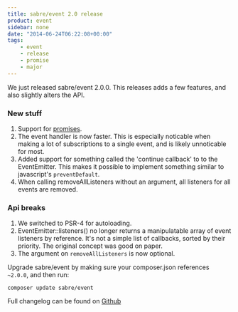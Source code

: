 ```yaml
---
title: sabre/event 2.0 release
product: event
sidebar: none
date: "2014-06-24T06:22:08+00:00"
tags:
    - event
    - release
    - promise
    - major
---
```


We just released sabre/event 2.0.0. This releases adds a few features, and
also slightly alters the API.

### New stuff

1. Support for [promises][2].
2. The event handler is now faster. This is especially noticable when making a
   lot of subscriptions to a single event, and is likely unnoticable for most.
3. Added support for something called the 'continue callback' to to the
   EventEmitter. This makes it possible to implement something similar to
   javascript's `preventDefault`.
4. When calling removeAllListeners without an argument, all listeners for all
   events are removed.

### Api breaks

1. We switched to PSR-4 for autoloading.
2. EventEmitter::listeners() no longer returns a manipulatable array of event
   listeners by reference. It's not a simple list of callbacks, sorted by
   their priority. The original concept was good on paper.
3. The argument on `removeAllListeners` is now optional.

Upgrade sabre/event by making sure your composer.json references `~2.0.0`, and
then run:

    composer update sabre/event

Full changelog can be found on [Github][1]

[1]: https://github.com/fruux/sabre-event/blob/master/ChangeLog.md
[2]: /event/promise/
